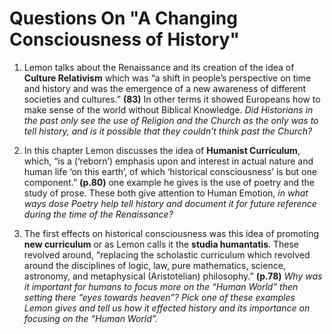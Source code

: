 # Questions On "A Changing Consciousness of History" 
1.	Lemon talks about the Renaissance and its creation of the idea of **Culture Relativism** which was “a shift in people’s perspective on time and history and was the emergence of a new awareness of different societies and cultures.” **(83)** In other terms it showed Europeans how to make sense of the world without Biblical Knowledge. *Did Historians in the past only see the use of Religion and the Church as the only was to tell history, and is it possible that they couldn’t think past the Church?* 

2.	In this chapter Lemon discusses the idea of **Humanist Curriculum**, which, “is a (‘reborn’) emphasis upon and interest in actual nature and human life ‘on this earth’, of which ‘historical consciousness’ is but one component.” **(p.80)** one example he gives is the use of poetry and the study of prose. These both give attention to Human Emotion, *in what ways dose Poetry help tell history and document it for future reference during the time of the Renaissance?*

3.	The first effects on historical consciousness was this idea of promoting **new curriculum** or as Lemon calls it the **studia humantatis**. These revolved around, “replacing the scholastic curriculum which revolved around the disciplines of logic, law, pure mathematics, science, astronomy, and metaphysical (Aristotelian) philosophy.” **(p.78)** *Why was it important for humans to focus more on the “Human World” then setting there “eyes towards heaven”? Pick one of these examples Lemon gives and tell us how it effected history and its importance on focusing on the “Human World”.* 
